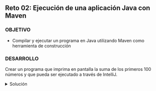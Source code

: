 ## Reto 02: Ejecución de una aplicación Java con Maven

### OBJETIVO

- Compilar y ejecutar un programa en Java utilizando Maven como herramienta de construcción

### DESARROLLO

Crear un programa que imprima en pantalla la suma de los primeros 100 números y que pueda ser ejecutado a través de IntelliJ.

<details>
  <summary>Solución</summary>

  Comenzaremos escribiendo la solución en Java que será crear un ciclo for desde 1 hasta 100 para ir sumando la variable de iteración:

  ```java
  public class SumOfFirst100Numbers {
    public static void main(String [] args) {
      int total = 0;
      
      for (int i = 1; i <= 100; i++) {
        total += i;
      }

      System.out.println("La suma de los primeros 100 números es: " + total);
    }
  }
  ```

  Por último bastará con ejecutar con el botón de play.
</details>